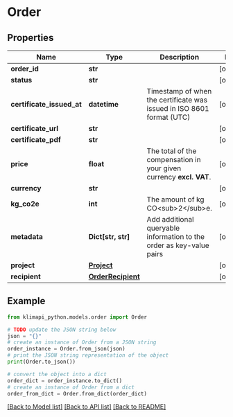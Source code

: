 # Order


## Properties

Name | Type | Description | Notes
------------ | ------------- | ------------- | -------------
**order_id** | **str** |  | [optional] 
**status** | **str** |  | [optional] 
**certificate_issued_at** | **datetime** | Timestamp of when the certificate was issued in ISO 8601 format (UTC) | [optional] 
**certificate_url** | **str** |  | [optional] 
**certificate_pdf** | **str** |  | [optional] 
**price** | **float** | The total of the compensation in your given currency **excl. VAT**. | [optional] 
**currency** | **str** |  | [optional] 
**kg_co2e** | **int** | The amount of kg CO&lt;sub&gt;2&lt;/sub&gt;e. | [optional] 
**metadata** | **Dict[str, str]** | Add additional queryable information to the order as key-value pairs | [optional] 
**project** | [**Project**](Project.md) |  | [optional] 
**recipient** | [**OrderRecipient**](OrderRecipient.md) |  | [optional] 

## Example

```python
from klimapi_python.models.order import Order

# TODO update the JSON string below
json = "{}"
# create an instance of Order from a JSON string
order_instance = Order.from_json(json)
# print the JSON string representation of the object
print(Order.to_json())

# convert the object into a dict
order_dict = order_instance.to_dict()
# create an instance of Order from a dict
order_from_dict = Order.from_dict(order_dict)
```
[[Back to Model list]](../README.md#documentation-for-models) [[Back to API list]](../README.md#documentation-for-api-endpoints) [[Back to README]](../README.md)


